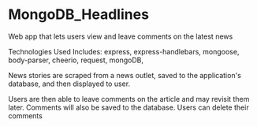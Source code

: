 # MongoDB_Headlines
Web app that lets users view and leave comments on the latest news

Technologies Used Includes: express, express-handlebars, mongoose, body-parser, cheerio, request, mongoDB, 

News stories are scraped from a news outlet, saved to the application's database, and then displayed to user.

Users are then able to leave comments on the article and may revisit them later. Comments will also be saved to the database. Users can delete their comments
